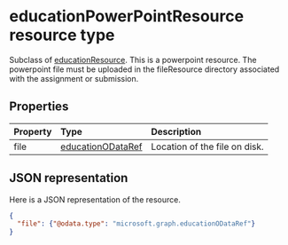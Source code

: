 # educationPowerPointResource resource type

Subclass of [educationResource](educationresource.md).  This is a powerpoint resource.  The powerpoint file must be uploaded in the fileResource directory associated with the 
assignment or submission.


## Properties
| Property	   | Type	|Description|
|:---------------|:--------|:----------|
|file|[educationODataRef](educationodataref.md)|Location of the file on disk.|

## JSON representation

Here is a JSON representation of the resource.

<!-- {
  "blockType": "resource",
  "optionalProperties": [

  ],
  "@odata.type": "microsoft.graph.educationPowerPointResource"
}-->

```json
{
  "file": {"@odata.type": "microsoft.graph.educationODataRef"}
}

```

<!-- uuid: 8fcb5dbc-d5aa-4681-8e31-b001d5168d79
2015-10-25 14:57:30 UTC -->
<!-- {
  "type": "#page.annotation",
  "description": "educationPowerPointResource resource",
  "keywords": "",
  "section": "documentation",
  "tocPath": ""
}-->